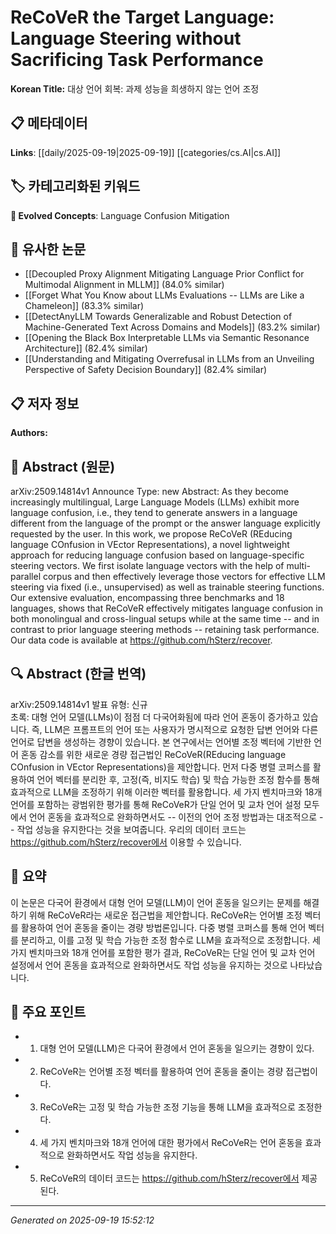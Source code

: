 
# ReCoVeR the Target Language: Language Steering without Sacrificing Task Performance

**Korean Title:** 대상 언어 회복: 과제 성능을 희생하지 않는 언어 조정

## 📋 메타데이터

**Links**: [[daily/2025-09-19|2025-09-19]] [[categories/cs.AI|cs.AI]]

## 🏷️ 카테고리화된 키워드
**🚀 Evolved Concepts**: Language Confusion Mitigation

## 🔗 유사한 논문
- [[Decoupled Proxy Alignment Mitigating Language Prior Conflict for Multimodal Alignment in MLLM]] (84.0% similar)
- [[Forget What You Know about LLMs Evaluations -- LLMs are Like a Chameleon]] (83.3% similar)
- [[DetectAnyLLM Towards Generalizable and Robust Detection of Machine-Generated Text Across Domains and Models]] (83.2% similar)
- [[Opening the Black Box Interpretable LLMs via Semantic Resonance Architecture]] (82.4% similar)
- [[Understanding and Mitigating Overrefusal in LLMs from an Unveiling Perspective of Safety Decision Boundary]] (82.4% similar)

## 📋 저자 정보

**Authors:** 

## 📄 Abstract (원문)

arXiv:2509.14814v1 Announce Type: new 
Abstract: As they become increasingly multilingual, Large Language Models (LLMs) exhibit more language confusion, i.e., they tend to generate answers in a language different from the language of the prompt or the answer language explicitly requested by the user. In this work, we propose ReCoVeR (REducing language COnfusion in VEctor Representations), a novel lightweight approach for reducing language confusion based on language-specific steering vectors. We first isolate language vectors with the help of multi-parallel corpus and then effectively leverage those vectors for effective LLM steering via fixed (i.e., unsupervised) as well as trainable steering functions. Our extensive evaluation, encompassing three benchmarks and 18 languages, shows that ReCoVeR effectively mitigates language confusion in both monolingual and cross-lingual setups while at the same time -- and in contrast to prior language steering methods -- retaining task performance. Our data code is available at https://github.com/hSterz/recover.

## 🔍 Abstract (한글 번역)

arXiv:2509.14814v1 발표 유형: 신규  
초록: 대형 언어 모델(LLMs)이 점점 더 다국어화됨에 따라 언어 혼동이 증가하고 있습니다. 즉, LLM은 프롬프트의 언어 또는 사용자가 명시적으로 요청한 답변 언어와 다른 언어로 답변을 생성하는 경향이 있습니다. 본 연구에서는 언어별 조정 벡터에 기반한 언어 혼동 감소를 위한 새로운 경량 접근법인 ReCoVeR(REducing language COnfusion in VEctor Representations)을 제안합니다. 먼저 다중 병렬 코퍼스를 활용하여 언어 벡터를 분리한 후, 고정(즉, 비지도 학습) 및 학습 가능한 조정 함수를 통해 효과적으로 LLM을 조정하기 위해 이러한 벡터를 활용합니다. 세 가지 벤치마크와 18개 언어를 포함하는 광범위한 평가를 통해 ReCoVeR가 단일 언어 및 교차 언어 설정 모두에서 언어 혼동을 효과적으로 완화하면서도 -- 이전의 언어 조정 방법과는 대조적으로 -- 작업 성능을 유지한다는 것을 보여줍니다. 우리의 데이터 코드는 https://github.com/hSterz/recover에서 이용할 수 있습니다.

## 📝 요약

이 논문은 다국어 환경에서 대형 언어 모델(LLM)이 언어 혼동을 일으키는 문제를 해결하기 위해 ReCoVeR라는 새로운 접근법을 제안합니다. ReCoVeR는 언어별 조정 벡터를 활용하여 언어 혼동을 줄이는 경량 방법론입니다. 다중 병렬 코퍼스를 통해 언어 벡터를 분리하고, 이를 고정 및 학습 가능한 조정 함수로 LLM을 효과적으로 조정합니다. 세 가지 벤치마크와 18개 언어를 포함한 평가 결과, ReCoVeR는 단일 언어 및 교차 언어 설정에서 언어 혼동을 효과적으로 완화하면서도 작업 성능을 유지하는 것으로 나타났습니다.

## 🎯 주요 포인트

- 1. 대형 언어 모델(LLM)은 다국어 환경에서 언어 혼동을 일으키는 경향이 있다.

- 2. ReCoVeR는 언어별 조정 벡터를 활용하여 언어 혼동을 줄이는 경량 접근법이다.

- 3. ReCoVeR는 고정 및 학습 가능한 조정 기능을 통해 LLM을 효과적으로 조정한다.

- 4. 세 가지 벤치마크와 18개 언어에 대한 평가에서 ReCoVeR는 언어 혼동을 효과적으로 완화하면서도 작업 성능을 유지한다.

- 5. ReCoVeR의 데이터 코드는 https://github.com/hSterz/recover에서 제공된다.

---

*Generated on 2025-09-19 15:52:12*